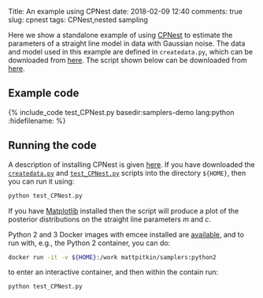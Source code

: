 Title: An example using CPNest
date: 2018-02-09 12:40
comments: true
slug: cpnest
tags: CPNest,nested sampling

<!-- PELICAN_BEGIN_SUMMARY -->
Here we show a standalone example of using [CPNest](https://johnveitch.github.io/cpnest/) to
estimate the parameters of a straight line model in data with Gaussian noise. The
data and model used in this example are defined in `createdata.py`, which can be downloaded
from [here](http://mattpitkin.github.io/samplers-demo/downloads/code/createdata.py). The
script shown below can be downloaded from [here](http://mattpitkin.github.io/samplers-demo/downloads/code/test_CPNest.py).
<!-- PELICAN_END_SUMMARY -->

## Example code

{% include_code test_CPNest.py basedir:samplers-demo lang:python :hidefilename: %}

## Running the code

A description of installing CPNest is given [here](http://mattpitkin.github.io/samplers-demo/pages/samplers-samplers-everywhere/#CPNest). If you have downloaded the [`createdata.py`](http://mattpitkin.github.io/samplers-demo/downloads/code/createdata.py) and [`test_CPNest.py`](http://mattpitkin.github.io/samplers-demo/downloads/code/test_CPNest.py) scripts into the directory `${HOME}`, then you can run it using:

```bash
python test_CPNest.py
```

If you have [Matplotlib](https://matplotlib.org/) installed then the script will produce a plot of the posterior distributions
on the straight line parameters $m$ and $c$.

Python 2 and 3 Docker images with emcee installed are [available](https://hub.docker.com/r/mattpitkin/samplers/tags/), and to run with, e.g., the Python 2 container, you can do:

```bash
docker run -it -v ${HOME}:/work mattpitkin/samplers:python2
```

to enter an interactive container, and then within the contain run:

```bash
python test_CPNest.py
```

